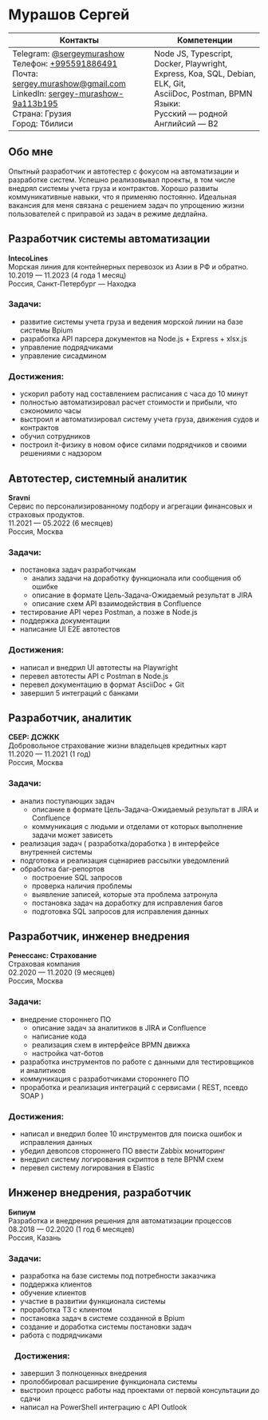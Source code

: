 # Мурашов Сергей
| Контакты                                                     | Компетенции                                                  |
|--------------------------------------------------------------|--------------------------------------------------------------|
| Telegram: [@sergeymurashow](https://t.me/sergeymurashow)<br>Телефон: [+995591886491](tel:+995591886491)<br>Почта: sergey.murashow@gmail.com<br>LinkedIn: [sergey-murashow-9a113b195](https://www.linkedin.com/in/sergey-murashow-9a113b195/)<br>Страна: Грузия<br>Город: Тбилиси | Node JS, Typescript, Docker, Playwright,<br>Express, Koa, SQL, Debian, ELK, Git,<br>AsciiDoc, Postman, BPMN<br>Языки:<br>Русский — родной<br>Английсий — B2 |
## Обо мне
Опытный разработчик и автотестер с фокусом на автоматизации и разработке систем. Успешно реализовывал проекты, в том числе внедрял системы учета груза и контрактов. 
Хорошо развиты коммуникативные навыки, что я применяю постоянно. Идеальная вакансия для меня связана с решением задач по упрощению жизни пользователей с приправой из задач в режиме дедлайна.
## Разработчик системы автоматизации
**IntecoLines**</br>
Морская линия для контейнерных перевозок из Азии в РФ и обратно.</br>
10.2019 — 11.2023 (4 года 1 месяц)</br>
Россия, Санкт-Петербург — Находка
### Задачи:
* развитие системы учета груза и ведения морской линии на базе системы Bpium
* разработка API парсера документов на Node.js + Express + xlsx.js
* управление подрядчиками
* управление сисадмином
### Достижения: 
* ускорил работу над составлением расписания с часа до 10 минут
* полностью автоматизировал расчет стоимости и прибыли, что сэкономило часы
* выстроил и автоматизировал систему учета груза, движения судов и контрактов
* обучил сотрудников
* построил it-физику в новом офисе силами подрядчиков и своими решениями с надзором 

## Автотестер, системный аналитик
**Sravni**</br>
Сервис по персонализированному подбору и агрегации финансовых и страховых продуктов.</br>
11.2021 — 05.2022 (6 месяцев)</br>
Россия, Москва
### Задачи:
* постановка задач разработчикам
  * анализ задачи на доработку функционала или сообщения об ошибке
  * описание в формате Цель-Задача-Ожидаемый результат в JIRA
  * описание схем API взаимодействия в Confluence
* тестирование API через Postman, а позже в Node.js
* поддержка документации
* написание UI E2E автотестов
### Достижения: 
* написал и внедрил UI автотесты на Playwright
* перевел автотесты API с Postman в Node.js
* перевел документацию в формат AsciiDoc + Git
* завершил 5 интеграций с банками
## Разработчик, аналитик
**СБЕР: ДСЖКК**</br>
Добровольное страхование жизни владельцев кредитных карт</br>
11.2020 — 11.2021 (1 год)</br>
Россия, Москва
### Задачи:
* анализ поступающих задач
  * описание в формате Цель-Задача-Ожидаемый результат в JIRA и Confluence
  * коммуникация с людьми и отделами от которых выполнение задачи может зависеть
* реализация задач ( разработка/доработка ) в интерфейсе внутренней системы
* подготовка и реализация сценариев рассылки уведомлений
* обработка баг-репортов
  * построение SQL запросов
  * проверка наличия проблемы
  * выявление записей, которые эта проблема затронула
  * постановка задач на доработку для исправления багов
  * подготовка SQL запросов для исправления данных
## Разработчик, инженер внедрения
**Ренессанс: Страхование**</br>
Страховая компания</br>
02.2020 — 11.2020 (9 месяцев)</br>
Россия, Москва
### Задачи:
* внедрение стороннего ПО
  * описание задач за аналитиков в JIRA и Confluence
  * написание кода
  * реализация схем в интерфейсе BPMN движка
  * настройка чат-ботов
* разработка инструментов по работе с данными для тестировщиков и аналитиков
* коммуникация с разработчиками стороннего ПО
* проработка и реализация интеграций с сервисами ( REST, псевдо SOAP )
### Достижения: 
* написал и внедрил более 10 инструментов для поиска ошибок и исправления данных
* убедил девопсов стороннего ПО ввести Zabbix мониторинг
* внедрил систему логирования скриптов в теле BPNM схем
* перевел систему логирования в Elastic

## Инженер внедрения, разработчик
**Бипиум**</br>
Разработка и внедрения решения для автоматизации процессов</br>
08.2018 — 02.2020 (1 год 6 месяцев)</br>
Россия, Казань
### Задачи:
* разработка на базе системы под потребности заказчика
* поддержка клиентов
* обучение клиентов
* участие в развитии функционала системы
* проработка ТЗ с клиентом
* постановка задач в системе созданной в Bpium
* создание и доработка системы постановки задач
* работа с подрядчиками

### ⠀Достижения: 
* завершил 3 полноценных внедрения
* пролоббировал расширение функционала системы
* выстроил процесс работы над проектами от первой консультации до сдачи
* написал на PowerShell интеграцию с API Outlook
